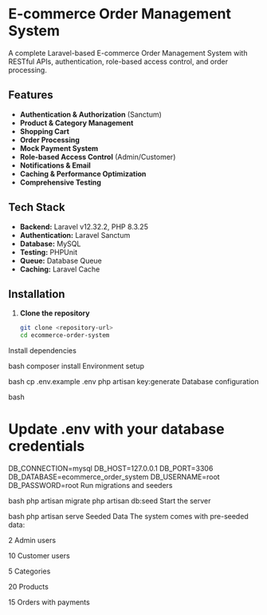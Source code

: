 # E-commerce Order Management System

A complete Laravel-based E-commerce Order Management System with RESTful APIs, authentication, role-based access control, and order processing.

## Features

- **Authentication & Authorization** (Sanctum)
- **Product & Category Management**
- **Shopping Cart**
- **Order Processing**
- **Mock Payment System**
- **Role-based Access Control** (Admin/Customer)
- **Notifications & Email**
- **Caching & Performance Optimization**
- **Comprehensive Testing**

## Tech Stack

- **Backend:** Laravel v12.32.2, PHP 8.3.25
- **Authentication:** Laravel Sanctum
- **Database:** MySQL
- **Testing:** PHPUnit
- **Queue:** Database Queue
- **Caching:** Laravel Cache

## Installation

1. **Clone the repository**
   ```bash
   git clone <repository-url>
   cd ecommerce-order-system
Install dependencies

bash
composer install
Environment setup

bash
cp .env.example .env
php artisan key:generate
Database configuration

bash
# Update .env with your database credentials
DB_CONNECTION=mysql
DB_HOST=127.0.0.1
DB_PORT=3306
DB_DATABASE=ecommerce_order_system
DB_USERNAME=root
DB_PASSWORD=root
Run migrations and seeders

bash
php artisan migrate
php artisan db:seed
Start the server

bash
php artisan serve
Seeded Data
The system comes with pre-seeded data:

2 Admin users

10 Customer users

5 Categories

20 Products

15 Orders with payments
